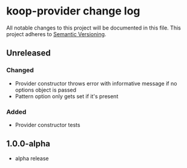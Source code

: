 # koop-provider change log

All notable changes to this project will be documented in this file.
This project adheres to [Semantic Versioning](http://semver.org/).

## Unreleased

### Changed
* Provider constructor throws error with informative message if no options object is passed
* Pattern option only gets set if it's present

### Added
* Provider constructor tests

## 1.0.0-alpha
* alpha release
